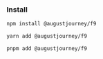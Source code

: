 ### Install

```bash
npm install @augustjourney/f9
```

```bash
yarn add @augustjourney/f9
```

```bash
pnpm add @augustjourney/f9
```
